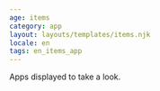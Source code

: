 ```yaml
---
age: items
category: app
layout: layouts/templates/items.njk
locale: en
tags: en_items_app
---
```


Apps displayed to take a look.